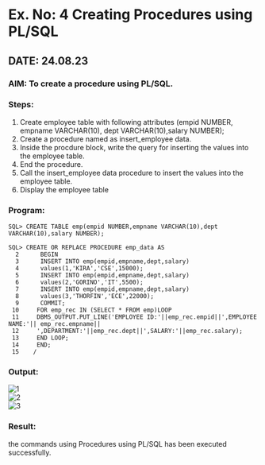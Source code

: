 # Ex. No: 4 Creating Procedures using PL/SQL
## DATE: 24.08.23
### AIM: To create a procedure using PL/SQL.

### Steps:
1. Create employee table with following attributes (empid NUMBER, empname VARCHAR(10), dept VARCHAR(10),salary NUMBER);
2. Create a procedure named as insert_employee data.
3. Inside the procdure block, write the query for inserting the values into the employee table.
4. End the procedure.
5. Call the insert_employee data procedure to insert the values into the employee table.
6. Display the employee table

### Program:
```SQL> CREATE TABLE emp(empid NUMBER,empname VARCHAR(10),dept VARCHAR(10),salary NUMBER);```

```
SQL> CREATE OR REPLACE PROCEDURE emp_data AS
  2      BEGIN
  3      INSERT INTO emp(empid,empname,dept,salary)
  4      values(1,'KIRA','CSE',15000);
  5      INSERT INTO emp(empid,empname,dept,salary)
  6      values(2,'GORINO','IT',5500);
  7      INSERT INTO emp(empid,empname,dept,salary)
  8      values(3,'THORFIN','ECE',22000);
  9      COMMIT;
 10     FOR emp_rec IN (SELECT * FROM emp)LOOP
 11     DBMS_OUTPUT.PUT_LINE('EMPLOYEE ID:'||emp_rec.empid||',EMPLOYEE NAME:'|| emp_rec.empname||
 12     ',DEPARTMENT:'||emp_rec.dept||',SALARY:'||emp_rec.salary);
 13     END LOOP;
 14     END;
 15    /
```
### Output:
![1](https://github.com/ASHWINKUMAR2903/Ex-No-4-Creating-Procedures-using-PL-SQL/assets/119407186/1072146f-6b5f-4da1-baf4-115f28032676)   
![2](https://github.com/ASHWINKUMAR2903/Ex-No-4-Creating-Procedures-using-PL-SQL/assets/119407186/e084c6df-e6cc-4ec5-a83d-31f27fc91c13)   
![3](https://github.com/ASHWINKUMAR2903/Ex-No-4-Creating-Procedures-using-PL-SQL/assets/119407186/27d6692c-91a3-4321-8c24-41806cd3305e)  
### Result:
the commands using Procedures using PL/SQL has been executed successfully.
